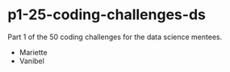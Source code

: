# p1-25-coding-challenges-ds
Part 1 of the 50 coding challenges for the data science mentees. 

- Mariette 
- Vanibel
